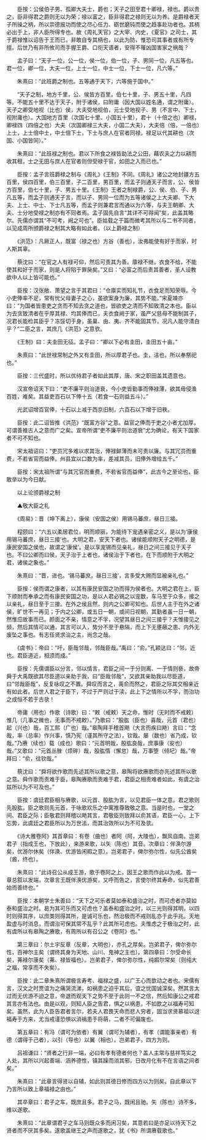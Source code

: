 <!-- { "loadSidebar": true } -->
　　臣按：公侯伯子男、孤卿大夫士，爵也；天子之田至君十卿禄，禄也。爵以贵之，臣非得君之爵则无以为荣；禄以富之，臣非得君之禄则无以为养。是爵禄者天子所操之柄，所以崇德报功而使之尽心任力、砺世磨钝而使之趋事赴功者也。其柄必出于上，非人臣所得专也。故《周礼天官》之大宰、内史，《夏官》之司士，其于爵禄惟以诏告于王而已，非敢自专其柄也，以此为防，惟恐司其事者或有所专擅。后世乃有非所攸司而手握王爵、口衔天语者，安得不罹凶国害家之祸哉？

　　孟子曰：“天子一位，公一位，侯一位，伯一位，子、男同一位，凡五等也。君一位，卿一位，大夫一位，上士一位，中士一位，下士一位，凡六等。”

　　朱熹曰：“此班爵之制也。五等通于天下，六等施于国中。”

　　“天子之制，地方千里，公、侯皆方百里，伯七十里，子、男五十里，凡四等。不能五十里不达于天子，附于诸侯，曰附庸（因大国以姓名通，谓之附庸）。天子之卿受地视（比也）侯，大夫受地视伯，元士受地视子、男（不言中、下士，视附庸也）。大国地方百里（次国七十里、小国五十里），君十（十倍之也）卿禄，卿禄四（四倍之也）大夫（次国卿禄三大夫，小国二大夫），大夫倍（倍，一倍也）上士，上士倍中士，中士倍下士，下士与庶人在官者同禄，禄足以代其耕也（次国、小国皆同）。”

　　朱熹曰：“此班禄之制也。君以下所食之禄皆助法之公田，藉农夫之力以耕而收其租，士之无田与庶人在官者则但受禄于官，如田之入而已也。”

　　臣按：孟子言班爵禄之制与《周礼》《王制》不同。《周礼》诸公之地封疆方五百里，侯四百里，伯三百里，子二百里，男百里，而孟子则通天子而言，公、侯皆方百里，伯七十里，子、男五十里。《王制》王者之制禄爵，公、侯、伯、子、男凡五等，而孟子则通天子言，而以子、男同一位而为五等诸侯之上大夫卿、下大夫、上士、中士、下士凡五等，而孟子则兼君言而通以为六等，与夫王朝卿、大夫、士分地受禄之制亦有不同者焉。孟子固先自言“其详不可得闻”矣，此盖其略尔。先儒亦谓其“不可考，阙之可也”。臣姑载之于篇而微考其所以与二书不同者，以见成周所颁爵禄之制其大略有如此者。（以上爵禄之制）

　　《洪范》：凡厥正人，既富（禄之也）方谷（善也），汝弗能使有好于而家，时人斯其辜。

　　蔡沈曰：“在官之人有禄可仰，然后可责其为善。廪禄不继，衣食不给，不能使其和好于而家，则是人将陷于罪戾矣。”又曰：“必富之而后责其善者，圣人设教欲中人以上皆可能也。”

　　臣按：汉张敞、萧望之言于其君曰：“仓廪实而知礼节，衣食足而知荣辱。今小吏俸率不足，常有忧父母妻子之心，虽欲案身为廉，其势不能。”宋夏竦亦曰：“为国者皆患吏之贪而不知去贪之道也，皆欲吏之清而不知致清之本也。臣以为去贪致清者在乎厚其禄、均其俸而已，夫衣食阙于家，虽严父慈母不能制其子，况君长能检其臣乎？冻馁切于身，虽巢、由、夷、齐不能固其节，况凡人能守清白乎？”二臣之言，其庶几《洪范》之意欤。

　　《王制》曰：夫圭田无征。孟子曰：“卿以下必有圭田，圭田五十亩。”

　　朱熹曰：“此世禄常制之外又有圭田，所以厚君子也。圭，洁也，所以奉祭祀也。”

　　臣按：三代盛时，所以优待君子者如此其厚，唐、宋之职田盖其遗意也。

　　汉宣帝诏天下曰：“吏不廉平则治道衰，今小吏皆勤事而俸禄薄，欲其毋侵渔百姓，难矣。其益吏百石以下俸十五（若食一石则益五斗）。”

　　光武诏增百官俸，十石以上减于西京旧制，六百石以下增于旧秩。

　　臣按：此二诏皆推《洪范》“既富方谷”之意。益官之俸而于吏之小者尤加厚，可谓善推古人之意而广之矣。宣帝所谓“吏不廉平则治道衰”尤为确论，有天下国家者不可不知也。

　　宋太祖诏曰：“吏员冗多难以求其治，俸禄鲜薄而未可责以廉。与其冗员而重费，不若省官而益俸。州县宜以口数为率，差减其员，旧俸外增给五千。”

　　臣按：宋太祖所谓“与其冗官而重费，不若省官而益俸”，此古今之至论也，臣敢举以为今日献。

　　以上论颁爵禄之制

　　▲敬大臣之礼

　　《周易》：晋（坤下离上），康侯（安国之侯）用锡马蕃庶，昼日三接。

　　程颐曰：“六五以柔居君位，明而顺丽，为能待下宠遇亲密之义，是以为‘康侯用锡马蕃庶，昼日三接’也。大明之君，安天下者也。诸侯能顺附天子之明德，是康民安国之侯也，故谓之‘康侯’。是以享宠锡而见亲礼，昼日之间三接见于天子也。不曰公卿而曰侯，天子治于上者也，诸侯治于下者也，在下而顺附于大明之君，诸侯之象也。”

　　朱熹曰：“晋，进也。‘锡马蕃庶，昼日三接’，言多受大赐而显被亲礼也。”

　　臣按：侯而谓之康者，以其有康民安国之功而得为侯者也。大明之君在上，臣下顺附而奉承之而有康民安国之功，是以人君必锡之以宠数，车马至于众多，接之以亲礼，昼日至于三接。在外之侯且然，则内之公卿可知也。后世人主于在外之诸侯，旷世不一再见；于内之公卿，或五日一朝，或间日视朝，其勤者虽一日一朝，然惟应故事而已。颜面之不亲，情意之不孚，况望其昼日之间三接乎？夫惟接见之频，然后其情可以通，其言可以入，势分不至于悬隔，而上下无壅蔽之患、内外无废坠之事也。有志任贤求治之主，尚念之哉。

　　《虞书》：帝曰：“吁，臣哉邻哉，邻哉臣哉。”禹曰：“俞。”孔颖达曰：“邻，近也。君臣道近，相须而成。”

　　臣按：先儒谓臣以分言，邻以情言，君臣之间一于分则离、一于情则亵，故帝舜于大禹既欲其尽臣道以亲助于我，曰“臣哉邻哉”，又欲其亲助我以尽臣道，曰“邻哉臣哉”，反复咏叹之不置。舜叹而言之，禹俞而然之，君臣之际其交相亲近有如此者。后世人君之于臣下，不过于严则过于渎，此上下之情所以不孚，而治功之成恒不若于古欤！

　　帝庸（用也）作歌（诗歌）曰：“敕（戒敕）天之命，惟时（无时而不戒敕）惟几（几事之微也，无事而不戒敕）。”乃歌曰：“股肱（臣也）喜哉，元首（君也）起（兴也）哉，百工熙（广也）哉。”皋陶拜手稽首飏（大言而疾曰飏）言曰：“念哉，率（总率）作兴事，慎乃宪（谨其所守之法），钦哉。屡（数也）省乃成，钦哉。”乃赓（续也）载（成也）歌曰：“元首明哉，股肱良哉，庶事康（安也）哉。”又歌曰：“元首丛脞（烦碎）哉，股肱惰（懈怠）哉，万事堕（倾圮）哉。”帝拜曰：“俞，往钦哉。”

　　蔡沈曰：“舜将欲作歌而先述其所以歌之意，皋陶将欲赓歌而亦先述其所以歌之意。舜作歌而责难于臣，皋陶赓歌而责难于君，君臣之相责难者如此，有虞之治兹所以为不可及也。”

　　臣按：虞廷君臣相与赓歌，以元首、股肱为言，以见君臣一体之意。君之歌则先股肱，臣之歌则先元首，于咏歌欢乐之中寓推尊致敬之意。当是时也，一堂之间、君臣之际；臣敬君则拜稽以飏其言，君敬臣则致拜以俞其语，君臣一心，上下忘势，此虞廷之君臣所以为万世法，而其治效所以为不可及欤。

　　《诗大雅卷阿》其首章曰：有卷（曲也）者阿（阿，大陵也），飘风自南。岂弟君子（指成王也，下放此），来游来歌，以矢（陈也）其音。次章曰：伴涣尔游矣，优游尔休矣（伴涣、优游皆闲暇之意）。岂弟君子，俾尔弥尔性，似先公酋矣（酋，终也）。

　　朱熹曰：“此诗召公从成王游，歌于卷阿之上，因王之歌而作此以为戒。首一章总叙以发端，次章言王既伴涣优游矣，又呼而告之，言使尔终其寿命，似先君善始而善终也。”

　　臣按：本朝学士朱善曰：“天下之可乐者莫如泰和盛治之时，而可虑者亦莫如泰和盛治之时。曷为其可乐而又可虑也？盖泰和盛治之时，以三光则得其明，以四时则得其序，以庶类则得其所，是诚可乐也，然治极而不戒则乱亦于此乎兆。天地盈虚与时消息，而谓治可保其常不乱乎？此其所可虑也。夫惟虑之于极治之时，此有虞所以有皋陶之赓歌，有周所以有召公之《卷阿》也。”

　　第三章曰：尔土宇反章（反章，大明也），亦孔之厚矣。岂弟君子，俾尔弥尔性，百神尔主矣（谓终其身为天地、山川、鬼神之主也）。第四章曰：尔受命长矣，茀禄尔康矣（茀、禄皆福也）。岂弟君子，俾尔弥尔性，纯嘏尔常矣（则纯大之福，常享而不失矣）。

　　臣按：此二章朱熹所谓极言寿考、福禄之盛，以广王心而歆动之者也。宋儒有言，汉文之时贾谊为之痛哭流涕，如祸患之迫乎其后，谊之忧国诚深矣。然其言太过而无优游不迫之意，帝退而观天下之势不至于此则一不之信，然后知康公之戒君其言亦有法也。由是以观，则知人臣之告君，惧之以祸患，不如歆之以福寿可知矣。虽然，此为人臣告君者言尔，若夫人君畏天命而悲人穷者，固当求贤慕祖以迓福寿于方来，尤当戒谨恐惧以消祸患于将萌，二者不可偏废也。

　　第五章曰：有冯（谓可为依者）有翼（谓可为辅者），有孝（谓能事亲者）有德（谓得于己者），以引（导也）以翼（相也）。岂弟君子，四方为则。

　　吕祖谦曰：“贤者之行非一端，必曰有孝有德者何也？盖人主常与慈祥笃实之人处，其所以兴起善端、涵养德性，镇其躁而消其邪，日改月化有不在言语之间者矣。”

　　朱熹曰：“此章言得贤以自辅，如此则其德日修而四方以为则矣。自此章以下乃言所以致上章福禄之由也。”

　　其卒章曰：君子之车，既庶且多。君子之马，既闲且驰。矢（陈也）诗不多，维以遂歌。

　　朱熹曰：“此章谓君子之车马则既众多而闲习矣，其意若曰是亦足以待天下之贤者而不厌其多矣。遂歌盖继王之声而遂歌之，犹《书》所谓赓载歌也。”

